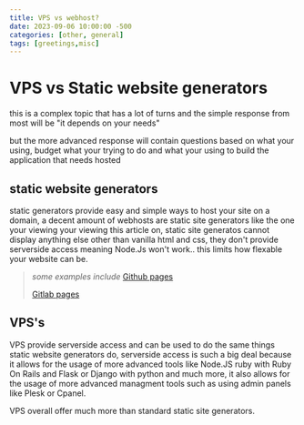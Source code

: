 ```yaml
---
title: VPS vs webhost?
date: 2023-09-06 10:00:00 -500
categories: [other, general]
tags: [greetings,misc]
---
```


# VPS vs Static website generators

this is a complex topic that has a lot of turns and the simple response from most will be "it depends on your needs"

but the more advanced response will contain questions based on what your using, budget what your trying to do and what your using to build the application that needs hosted

## static website generators

static generators provide easy and simple ways to host your site on a domain, a decent amount of webhosts are static site generators like the one your viewing your viewing this article on, static site generatos cannot display anything else other than vanilla html and css, they don't provide serverside access meaning Node.Js won't work.. this limits how flexable your website can be.

> *some examples include*
> <a href="https://pages.github.com/">
>Github pages</a>
>
> <a href="https://gitlab.com/pages">Gitlab pages</a> 
## VPS's

VPS provide serverside access
and can be used to do the same things static website generators do, serverside access is such a big deal because it allows for the usage of more advanced tools like Node.JS ruby with Ruby On Rails and Flask or Django with python and much more, it also allows for the usage  of more advanced managment tools such as using admin panels like Plesk or Cpanel.

VPS overall offer much more than standard static site generators.
